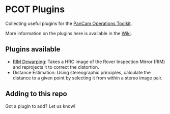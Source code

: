 # PCOT Plugins
Collecting useful plugins for the [PanCam Operations Toolkit](https://github.com/AU-ExoMars/PCOT).

More information on the plugins here is available in the [Wiki](https://github.com/AU-ExoMars/PCOT-Plugins/wiki).

## Plugins available
- [RIM Dewarping](https://github.com/AU-ExoMars/PCOT-Plugins/wiki/RIM-Dewarping): Takes a HRC image of the Rover Inspection Mirror (RIM) and reprojects it to correct the distortion. 
- Distance Estimation: Using stereographic principles, calculate the distance to a given point by selecting it from within a stereo image pair.

## Adding to this repo
Got a plugin to add? Let us know!
